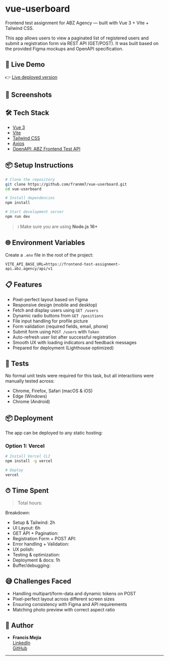 
# vue-userboard

Frontend test assignment for ABZ Agency — built with Vue 3 + Vite + Tailwind CSS.

This app allows users to view a paginated list of registered users and submit a registration form via REST API (GET/POST). It was built based on the provided Figma mockups and OpenAPI specification.

## 🚀 Live Demo

👉 [Live deployed version](https://vue-userboard.vercel.app)  


## 📸 Screenshots



## 🛠 Tech Stack

- [Vue 3](https://vuejs.org/)
- [Vite](https://vitejs.dev/)
- [Tailwind CSS](https://tailwindcss.com/)
- [Axios](https://axios-http.com/)
- [OpenAPI: ABZ Frontend Test API](https://openapi_apidocs.abz.dev/frontend-test-assignment-v1)

## 📦 Setup Instructions

```bash
# Clone the repository
git clone https://github.com/franmm7/vue-userboard.git
cd vue-userboard

# Install dependencies
npm install

# Start development server
npm run dev
```

> ℹ️ Make sure you are using **Node.js 16+**

## 🌐 Environment Variables

Create a `.env` file in the root of the project:

```env
VITE_API_BASE_URL=https://frontend-test-assignment-api.abz.agency/api/v1
```

## 📋 Features

- Pixel-perfect layout based on Figma
- Responsive design (mobile and desktop)
- Fetch and display users using `GET /users`
- Dynamic radio buttons from `GET /positions`
- File input handling for profile picture
- Form validation (required fields, email, phone)
- Submit form using `POST /users` with `Token`
- Auto-refresh user list after successful registration
- Smooth UX with loading indicators and feedback messages
- Prepared for deployment (Lighthouse optimized)

## 🧪 Tests

No formal unit tests were required for this task, but all interactions were manually tested across:

- Chrome, Firefox, Safari (macOS & iOS)
- Edge (Windows)
- Chrome (Android)

## 📦 Deployment

The app can be deployed to any static hosting:

### Option 1: Vercel

```bash
# Install Vercel CLI
npm install -g vercel

# Deploy
vercel
```


## ⏱ Time Spent

> Total hours:

Breakdown:
- Setup & Tailwind: 2h
- UI Layout: 6h
- GET API + Pagination: 
- Registration Form + POST API: 
- Error handling + Validation: 
- UX polish:
- Testing & optimization: 
- Deployment & docs: 1h
- Buffer/debugging:

## 😅 Challenges Faced

- Handling multipart/form-data and dynamic tokens on POST
- Pixel-perfect layout across different screen sizes
- Ensuring consistency with Figma and API requirements
- Matching photo preview with correct aspect ratio

## 👤 Author

- **Francis Mejía**  
  [LinkedIn](https://www.linkedin.com/in/mejiafrancised)  
  [GitHub](https://github.com/franmm7)

---

